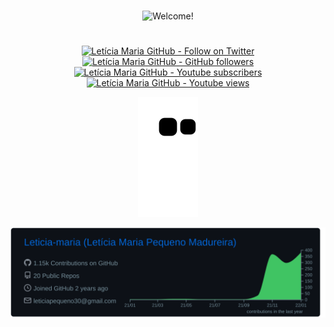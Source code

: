 #
<div align='center'>

<img src="https://user-images.githubusercontent.com/60739184/151808174-6eb885c7-69c7-429a-878c-89ec208a0c2d.gif" alt="Welcome!" width="750"/>

</div>

#
<div align='center'>
 
[![Letícia Maria GitHub - Follow on Twitter](https://img.shields.io/twitter/follow/LetciaMariaPeq1?color=blue&label=Twitter&logo=Twitter&logoColor=blue&style=for-the-badge)](https://github.com/Leticia-maria)
[![Letícia Maria GitHub - GitHub followers](https://img.shields.io/github/followers/Leticia-maria?color=green&label=GitHub&logo=GitHub&style=for-the-badge)](https://twitter.com/LetciaMariaPeq1)
[![Letícia Maria GitHub - Youtube subscribers](https://img.shields.io/youtube/channel/subscribers/UCjGH-n0jtFDtaWAfC0LEE6w?label=Youtube&logo=Youtube&logoColor=red&style=for-the-badge)](https://www.youtube.com/channel/UCjGH-n0jtFDtaWAfC0LEE6w) 
[![Letícia Maria GitHub - Youtube views](https://img.shields.io/youtube/channel/views/UCjGH-n0jtFDtaWAfC0LEE6w?label=Views&logo=YouTube&logoColor=red&style=for-the-badge)](https://www.youtube.com/channel/UCjGH-n0jtFDtaWAfC0LEE6w) 

 
</div>
<!-- 👀 I’m interested in Julia Development, Python Projects -->
<!-- 🌱 I’m currently learning to live, to code and how to do chemistry computationally -->
<!-- 💞️ I’m looking to collaborate on Python and Julia projects -->
<!-- 📫 email: leticia.maria@grad.ufsc.br -->
<!-- Turing Machine Learning developer and Scientific/Mathematics Tools programmer from Federal University of Santa Catarina -->
<!-- This profile gives priority to: code legibility, quality and self-understable algorithms -->
<!-- I do science for helping people -->
<!-- TODO: Add last video link -->
 
  <a href="https://github.com/Leticia-maria">
 
 
<div align=center>  

![Leticia-maria gif](https://github.com/Leticia-maria/Leticia-maria/blob/output/github-contribution-grid-snake.svg)

[![](https://raw.githubusercontent.com/Leticia-maria/Leticia-maria/main/profile-summary-card-output/github_dark/0-profile-details.svg)](https://github.com/vn7n24fzkq/github-profile-summary-cards)
 
</div>
 

<!---
Leticia-maria/Leticia-maria is a ✨ special ✨ repository because its `README.md` (this file) appears on your GitHub profile.
You can click the Preview link to take a look at your changes.
--->
